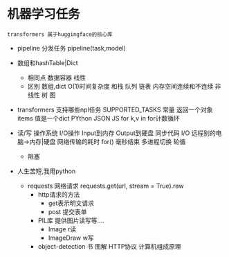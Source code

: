 # 机器学习任务
    transformers 属于huggingface的核心库
- pipeline 分发任务
    pipeline(task,model)
-  数组和hashTable|Dict
    - 相同点
        数据容器 线性
    - 区别
        数组,dict O(1)时间复杂度 和栈 队列 链表    内存空间连续和不连续
        非线性 树 图

- transformers 支持哪些npl任务
    SUPPORTED_TASKS  常量 返回一个对象
    items 值是一个dict PYthon
                 JSON JS
    for k,v in    for计数循环
- 读/写 操作系统 I/O操作 Input到内存  Output到硬盘
    同步代码 I/O 远程别的电脑->内存|硬盘    网络传输的耗时
    for()  毫秒结束 多进程切换 轮循     
    - 阻塞
- 人生苦短,我用python
    - requests 网络请求
        requests.get(url,  stream = True).raw  
        - http请求的方法 
            - get表示明文请求
            - post 提交表单
        - PIL库 提供图片读写等....
            - Image  r读
            - ImageDraw   w写
        - object-detection
书
图解 HTTP协议
计算机组成原理
